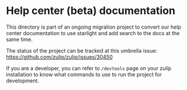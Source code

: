 # Help center (beta) documentation

This directory is part of an ongoing migration project to convert our
help center documentation to use starlight and add search to the docs
at the same time.

The status of the project can be tracked at this umbrella issue:
https://github.com/zulip/zulip/issues/30450

If you are a developer, you can refer to `/devtools` page on your zulip
installation to know what commands to use to run the project for
development.

